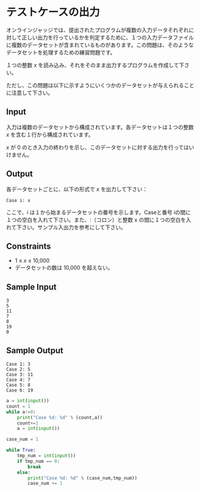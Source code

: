 # テストケースの出力



オンラインジャッジでは、提出されたプログラムが複数の入力データそれぞれに対して正しい出力を行っているかを判定するために、１つの入力データファイルに複数のデータセットが含まれているものがあります。この問題は、そのようなデータセットを処理するための練習問題です。

１つの整数 *x* を読み込み、それをそのまま出力するプログラムを作成して下さい。

ただし、この問題は以下に示すようにいくつかのデータセットが与えられることに注意して下さい。

## Input

入力は複数のデータセットから構成されています。各データセットは１つの整数 *x* を含む１行から構成されています。

*x* が 0 のとき入力の終わりを示し、このデータセットに対する出力を行ってはいけません。

## Output

各データセットごとに、以下の形式で *x* を出力して下さい：

```
Case i: x
```

ここで、i は１から始まるデータセットの番号を示します。Caseと番号 iの間に１つの空白を入れて下さい。また、:（コロン）と整数 x の間に１つの空白を入れて下さい。サンプル入出力を参考にして下さい。

## Constraints

- 1 ≤ *x* ≤ 10,000
- データセットの数は 10,000 を超えない。

## Sample Input

```
3
5
11
7
8
19
0
```

## Sample Output

```
Case 1: 3
Case 2: 5
Case 3: 11
Case 4: 7
Case 5: 8
Case 6: 19
```

```python
a = int(input())
count = 1
while a!=0:
    print("Case %d: %d" % (count,a))
    count+=1
    a = int(input())
```

```python
case_num = 1

while True:
    tmp_num = int(input())
    if tmp_num == 0:
        break
    else:
        print("Case %d: %d" % (case_num,tmp_num))
        case_num += 1

```

